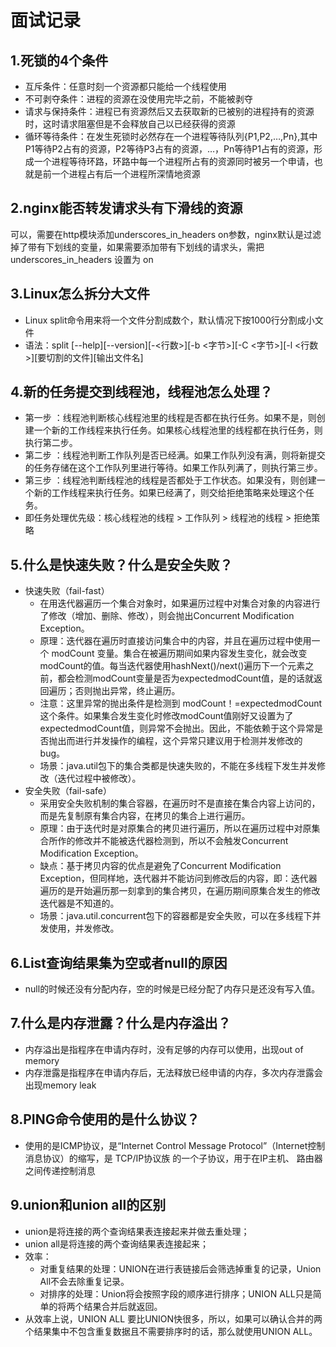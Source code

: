 # 面试记录
## 1.死锁的4个条件
- 互斥条件：任意时刻一个资源都只能给一个线程使用
- 不可剥夺条件：进程的资源在没使用完毕之前，不能被剥夺
- 请求与保持条件：进程已有资源然后又去获取新的已被别的进程持有的资源时，这时请求阻塞但是不会释放自己以已经获得的资源
- 循环等待条件：在发生死锁时必然存在一个进程等待队列{P1,P2,…,Pn},其中P1等待P2占有的资源，P2等待P3占有的资源，…，Pn等待P1占有的资源，形成一个进程等待环路，环路中每一个进程所占有的资源同时被另一个申请，也就是前一个进程占有后一个进程所深情地资源

## 2.nginx能否转发请求头有下滑线的资源
可以，需要在http模块添加underscores_in_headers on参数，nginx默认是过滤掉了带有下划线的变量，如果需要添加带有下划线的请求头，需把 underscores_in_headers 设置为 on

## 3.Linux怎么拆分大文件
- Linux split命令用来将一个文件分割成数个，默认情况下按1000行分割成小文件
- 语法：split [--help][--version][-<行数>][-b <字节>][-C <字节>][-l <行数>][要切割的文件][输出文件名]

## 4.新的任务提交到线程池，线程池怎么处理？
- 第一步 ：线程池判断核心线程池里的线程是否都在执行任务。如果不是，则创建一个新的工作线程来执行任务。如果核心线程池里的线程都在执行任务，则执行第二步。
- 第二步 ：线程池判断工作队列是否已经满。如果工作队列没有满，则将新提交的任务存储在这个工作队列里进行等待。如果工作队列满了，则执行第三步。
- 第三步 ：线程池判断线程池的线程是否都处于工作状态。如果没有，则创建一个新的工作线程来执行任务。如果已经满了，则交给拒绝策略来处理这个任务。
- 即任务处理优先级：核心线程池的线程 > 工作队列 > 线程池的线程 > 拒绝策略

## 5.什么是快速失败？什么是安全失败？
- 快速失败（fail-fast）
  - 在用迭代器遍历一个集合对象时，如果遍历过程中对集合对象的内容进行了修改（增加、删除、修改），则会抛出Concurrent Modification Exception。
  - 原理：迭代器在遍历时直接访问集合中的内容，并且在遍历过程中使用一个 modCount 变量。集合在被遍历期间如果内容发生变化，就会改变modCount的值。每当迭代器使用hashNext()/next()遍历下一个元素之前，都会检测modCount变量是否为expectedmodCount值，是的话就返回遍历；否则抛出异常，终止遍历。
  - 注意：这里异常的抛出条件是检测到 modCount！=expectedmodCount 这个条件。如果集合发生变化时修改modCount值刚好又设置为了expectedmodCount值，则异常不会抛出。因此，不能依赖于这个异常是否抛出而进行并发操作的编程，这个异常只建议用于检测并发修改的bug。
  - 场景：java.util包下的集合类都是快速失败的，不能在多线程下发生并发修改（迭代过程中被修改）。
- 安全失败（fail-safe）
  - 采用安全失败机制的集合容器，在遍历时不是直接在集合内容上访问的，而是先复制原有集合内容，在拷贝的集合上进行遍历。
  - 原理：由于迭代时是对原集合的拷贝进行遍历，所以在遍历过程中对原集合所作的修改并不能被迭代器检测到，所以不会触发Concurrent Modification Exception。
  - 缺点：基于拷贝内容的优点是避免了Concurrent Modification Exception，但同样地，迭代器并不能访问到修改后的内容，即：迭代器遍历的是开始遍历那一刻拿到的集合拷贝，在遍历期间原集合发生的修改迭代器是不知道的。
  - 场景：java.util.concurrent包下的容器都是安全失败，可以在多线程下并发使用，并发修改。

## 6.List查询结果集为空或者null的原因
- null的时候还没有分配内存，空的时候是已经分配了内存只是还没有写入值。

## 7.什么是内存泄露？什么是内存溢出？
- 内存溢出是指程序在申请内存时，没有足够的内存可以使用，出现out of memory
- 内存泄露是指程序在申请内存后，无法释放已经申请的内存，多次内存泄露会出现memory leak

## 8.PING命令使用的是什么协议？
- 使用的是ICMP协议，是“Internet Control Message Protocol”（Internet控制消息协议）的缩写，是 TCP/IP协议族 的一个子协议，用于在IP主机、 路由器 之间传递控制消息

## 9.union和union all的区别
- union是将连接的两个查询结果表连接起来并做去重处理；
- union all是将连接的两个查询结果表连接起来；﻿
- 效率：
  - 对重复结果的处理：UNION在进行表链接后会筛选掉重复的记录，Union All不会去除重复记录。
  - 对排序的处理：Union将会按照字段的顺序进行排序；UNION ALL只是简单的将两个结果合并后就返回。
- 从效率上说，UNION ALL 要比UNION快很多，所以，如果可以确认合并的两个结果集中不包含重复数据且不需要排序时的话，那么就使用UNION ALL。